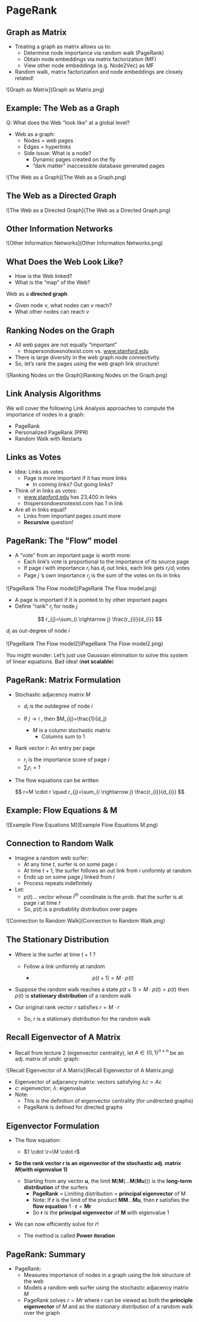 # PageRank

## Graph as Matrix

+ Treating a graph as matrix allows us to:
  + Determine node importance via random walk (PageRank)
  + Obtain node embeddings via matrix factorization (MF)
  + View other node embeddings (e.g. Node2Vec) as MF
+ Random walk, matrix factorization and node embeddings are closely related!

![Graph as Matrix](Graph as Matrix.png)

## Example: The Web as a Graph

Q: What does the Web “look like” at a global level?

+ Web as a graph:
  + Nodes = web pages
  + Edges = hyperlinks
  + Side issue: What is a node?
    + Dynamic pages created on the fly
    + “dark matter” inaccessible database generated pages

![The Web as a Graph](The Web as a Graph.png)

## The Web as a Directed Graph

![The Web as a Directed Graph](The Web as a Directed Graph.png)

## Other Information Networks

![Other Information Networks](Other Information Networks.png)

## What Does the Web Look Like?

+ How is the Web linked?
+ What is the “map” of the Web?

Web as a **directed graph** 

+ Given node $v$, what nodes can $v$ reach?
+ What other nodes can reach $v$

## Ranking Nodes on the Graph

+ All web pages are not equally “important”
  + thispersondoesnotexist.com vs. www.stanford.edu
+ There is large diversity in the web graph node connectivity.
+ So, let’s rank the pages using the web graph link structure!

![Ranking Nodes on the Graph](Ranking Nodes on the Graph.png)

## Link Analysis Algorithms

We will cover the following Link Analysis approaches to compute the importance of nodes in a graph:

+ PageRank
+ Personalized PageRank (PPR)
+ Random Walk with Restarts

## Links as Votes

+ Idea: Links as votes
  + Page is more important if it has more links
    + In coming links? Out going links?
+ Think of in links as votes:
  + www.stanford.edu has 23,400 in links
  + thispersondoesnotexist.com has 1 in link
+ Are all in links equal?
  + Links from important pages count more
  + **Recursive** question!

## PageRank: The "Flow" model

+ A “vote” from an important page is worth more:
  + Each link’s vote is proportional to the importance of its source page
  + If page $i$ with importance $r_i$ has $d_i$ out links, each link gets $r_i/d_i$ votes
  + Page $j$ ’s own importance $r_j$ is the sum of the votes on its in links

![PageRank The Flow model](PageRank The Flow model.png)

+ A page is important if it is pointed to by other important pages
+ Define “rank” $r_j$ for node $j$

$$
r_{j}=\sum_{i \rightarrow j} \frac{r_{i}}{d_{i}}
$$

$d_i$ as out-degree of node $i$

![PageRank The Flow model2](PageRank The Flow model2.png)

You might wonder: Let’s just use Gaussian elimination to solve this system of linear equations. Bad idea! (**not scalable**)

## PageRank: Matrix Formulation

- Stochastic adjacency matrix $M$  
    - $d_i$ is the outdegree of node $i$
    - If  $j \rightarrow i$ , then  $M_{ij}=\frac{1}{d_j} 

        - $M$ is a column stochastic matrix
            - Columns sum to $1$

- Rank vector $r$: An entry per page
  - $r_i$  is the importance score of page $i$
  - $\sum_{i} r_i=1$

- The flow equations can be written

$$
r=M \cdot r \quad r_{j}=\sum_{i \rightarrow j} \frac{r_{i}}{d_{i}}
$$

## Example: Flow Equations & M

![Example Flow Equations M](Example Flow Equations M.png)

## Connection to Random Walk

+ Imagine a random web surfer:
  + At any time $t$, surfer is on some page $i$
  + At time $t+1$, the surfer follows an out link from $i$ uniformly at random
  + Ends up on some page $j$ linked from $i$
  + Process repeats indefinitely
+ Let:
  + $p(t)$… vector whose $i^{th}$ coordinate is the prob. that the surfer is at page $i$ at time $t$
  + So, $p(t)$ is a probability distribution over pages

![Connection to Random Walk](Connection to Random Walk.png)

## The Stationary Distribution

+ Where is the surfer at time $t+1$？

  + Follow a link uniformly at random

    + $$
      p(t+1)=M \cdot p(t)
      $$

+ Suppose the random walk reaches a state $p(t+1)=M \cdot p(t)=p(t)$ then $p(t)$ is **stationary distribution** of a random walk

+ Our original rank vector $r$ satisfies $r=M \cdot r$

  + So, $r$ is a stationary distribution for the random walk

## Recall Eigenvector of A Matrix

- Recall from lecture 2 (eigenvector centrality), let $A \in\{0,1\}^{n \times n}$ be an adj. matrix of undir. graph:

![Recall Eigenvector of A Matrix](Recall Eigenvector of A Matrix.png)

- Eigenvector of adjacency matrix: vectors satisfying $\lambda c=Ac$ 
- $c$: eigenvector;  $\lambda$: eigenvalue
- Note:
  - This is the definition of eigenvector centrality (for undirected graphs)
  - PageRank is defined for directed graphs

## Eigenvector Formulation

- The flow equation:
  - $1 \cdot \r=\M \cdot r$


- **So the rank vector $r$ is an eigenvector of the stochastic adj. matrix $M$(with eigenvalue $1$)**
  - Starting from any vector  $\boldsymbol{u}$, the limit $\boldsymbol{M}(\boldsymbol{M}(\ldots \boldsymbol{M}(\boldsymbol{M} \boldsymbol{u})))$ is the **long-term distribution** of the surfers
    - **PageRank** = Limiting distribution = **principal eigenvector** of  M 
    - Note: If $\boldsymbol{r}$ is the limit of the product  $\boldsymbol{M} \boldsymbol{M} \ldots \boldsymbol{M} \boldsymbol{u}$, then  $\boldsymbol{r}$  satisfies the **flow equation** $1 \cdot \boldsymbol{r}=\boldsymbol{M r}$ 
    - So $\boldsymbol{r}$ is the **principal eigenvector** of $\boldsymbol{M}$ with eigenvalue $1$
- We can now efficiently solve for  $r$!
  - The method is called **Power iteration**

## PageRank: Summary

- PageRank:
  - Measures importance of nodes in a graph using the link structure of the web
  - Models a random web surfer using the stochastic adjacency matrix $M$
  - PageRank solves  $r=Mr$ where $r$ can be viewed as both the **principle eigenvector** of $M$ and as the stationary distribution of a random walk over the graph